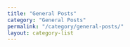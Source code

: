 ```yaml
---
title: "General Posts"
category: "General Posts"
permalink: "/category/general-posts/"
layout: category-list
---
```

